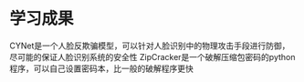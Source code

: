 # 学习成果
CYNet是一个人脸反欺骗模型，可以针对人脸识别中的物理攻击手段进行防御，尽可能的保证人脸识别系统的安全性
ZipCracker是一个破解压缩包密码的python程序，可以自己设置密码本，比一般的破解程序更快
